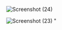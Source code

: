 ![Screenshot (24)](https://github.com/user-attachments/assets/79f0cb71-2d7c-4a04-bbbb-52dc7f0d6c89)
>
![Screenshot (23)](https://github.com/user-attachments/assets/b29de39d-3bae-4466-bdf9-40e35d0fcdf2)
" 

